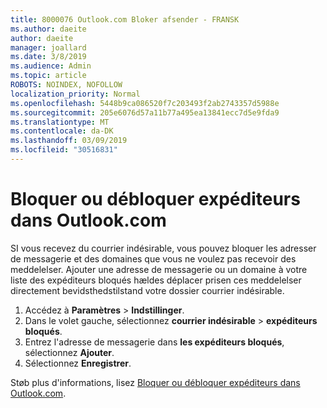 ```yaml
---
title: 8000076 Outlook.com Bloker afsender - FRANSK
ms.author: daeite
author: daeite
manager: joallard
ms.date: 3/8/2019
ms.audience: Admin
ms.topic: article
ROBOTS: NOINDEX, NOFOLLOW
localization_priority: Normal
ms.openlocfilehash: 5448b9ca086520f7c203493f2ab2743357d5988e
ms.sourcegitcommit: 205e6076d57a11b77a495ea13841ecc7d5e9fda9
ms.translationtype: MT
ms.contentlocale: da-DK
ms.lasthandoff: 03/09/2019
ms.locfileid: "30516831"
---
```

# <a name="bloquer-ou-dbloquer-expditeurs-dans-outlookcom"></a>Bloquer ou débloquer expéditeurs dans Outlook.com

SI vous recevez du courrier indésirable, vous pouvez bloquer les adresser de messagerie et des domaines que vous ne voulez pas recevoir des meddelelser. Ajouter une adresse de messagerie ou un domaine à votre liste des expéditeurs bloqués hældes déplacer prisen ces meddelelser directement bevidsthedstilstand votre dossier courrier indésirable.

1. Accédez à **Paramètres** > **Indstillinger**.
2. Dans le volet gauche, sélectionnez **courrier indésirable** > **expéditeurs bloqués**.
3. Entrez l'adresse de messagerie dans **les expéditeurs bloqués**, sélectionnez **Ajouter**.
4. Sélectionnez **Enregistrer**.

Støb plus d'informations, lisez [Bloquer ou débloquer expéditeurs dans Outlook.com](https://support.office.com/fr-fr/article/bloquer-ou-débloquer-expéditeurs-dans-outlook-com-afba1c94-77bb-4f50-8b85-057cf52f4d5e?ui=fr-FR&rs=fr-FR&ad=FR).